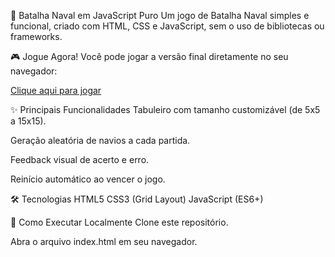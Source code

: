 🚢 Batalha Naval em JavaScript Puro
Um jogo de Batalha Naval simples e funcional, criado com HTML, CSS e JavaScript, sem o uso de bibliotecas ou frameworks.

🎮 Jogue Agora!
Você pode jogar a versão final diretamente no seu navegador:

[Clique aqui para jogar](https://hakutsio.github.io/Batalha_Naval_Simplificado/)

✨ Principais Funcionalidades
Tabuleiro com tamanho customizável (de 5x5 a 15x15).

Geração aleatória de navios a cada partida.

Feedback visual de acerto e erro.

Reinício automático ao vencer o jogo.

🛠️ Tecnologias
HTML5
CSS3 (Grid Layout)
JavaScript (ES6+)

🚀 Como Executar Localmente
Clone este repositório.

Abra o arquivo index.html em seu navegador.
